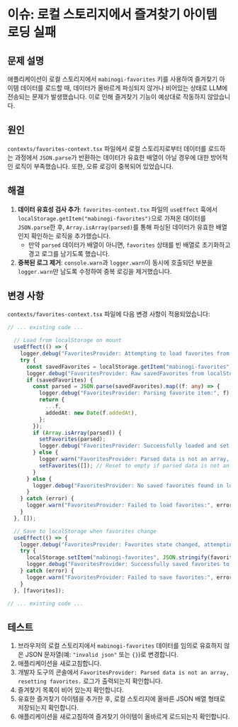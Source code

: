 # 이슈: 로컬 스토리지에서 즐겨찾기 아이템 로딩 실패

## 문제 설명

애플리케이션이 로컬 스토리지에서 `mabinogi-favorites` 키를 사용하여 즐겨찾기 아이템 데이터를 로드할 때, 데이터가 올바르게 파싱되지 않거나 비어있는 상태로 LLM에 전송되는 문제가 발생했습니다. 이로 인해 즐겨찾기 기능이 예상대로 작동하지 않았습니다.

## 원인

`contexts/favorites-context.tsx` 파일에서 로컬 스토리지로부터 데이터를 로드하는 과정에서 `JSON.parse`가 반환하는 데이터가 유효한 배열이 아닐 경우에 대한 방어적인 로직이 부족했습니다. 또한, 오류 로깅이 중복되어 있었습니다.

## 해결

1.  **데이터 유효성 검사 추가**: `favorites-context.tsx` 파일의 `useEffect` 훅에서 `localStorage.getItem("mabinogi-favorites")`으로 가져온 데이터를 `JSON.parse`한 후, `Array.isArray(parsed)`를 통해 파싱된 데이터가 유효한 배열인지 확인하는 로직을 추가했습니다.
    *   만약 `parsed` 데이터가 배열이 아니면, `favorites` 상태를 빈 배열로 초기화하고 경고 로그를 남기도록 했습니다.
2.  **중복된 로그 제거**: `console.warn`과 `logger.warn`이 동시에 호출되던 부분을 `logger.warn`만 남도록 수정하여 중복 로깅을 제거했습니다.

## 변경 사항

`contexts/favorites-context.tsx` 파일에 다음 변경 사항이 적용되었습니다:

```typescript
// ... existing code ...

  // Load from localStorage on mount
  useEffect(() => {
    logger.debug("FavoritesProvider: Attempting to load favorites from localStorage.");
    try {
      const savedFavorites = localStorage.getItem("mabinogi-favorites")
      logger.debug("FavoritesProvider: Raw savedFavorites from localStorage:", savedFavorites);
      if (savedFavorites) {
        const parsed = JSON.parse(savedFavorites).map((f: any) => {
          logger.debug("FavoritesProvider: Parsing favorite item:", f);
          return {
            ...f,
            addedAt: new Date(f.addedAt),
          };
        });
        if (Array.isArray(parsed)) {
          setFavorites(parsed);
          logger.debug("FavoritesProvider: Successfully loaded and set favorites:", parsed);
        } else {
          logger.warn("FavoritesProvider: Parsed data is not an array, resetting favorites.", parsed);
          setFavorites([]); // Reset to empty if parsed data is not an array
        }
      } else {
        logger.debug("FavoritesProvider: No saved favorites found in localStorage.");
      }
    } catch (error) {
      logger.warn("FavoritesProvider: Failed to load favorites:", error);
    }
  }, []);

  // Save to localStorage when favorites change
  useEffect(() => {
    logger.debug("FavoritesProvider: Favorites state changed, attempting to save to localStorage:", favorites);
    try {
      localStorage.setItem("mabinogi-favorites", JSON.stringify(favorites));
      logger.debug("FavoritesProvider: Successfully saved favorites to localStorage.");
    } catch (error) {
      logger.warn("FavoritesProvider: Failed to save favorites:", error);
    }
  }, [favorites]);

// ... existing code ...
```

## 테스트

1.  브라우저의 로컬 스토리지에서 `mabinogi-favorites` 데이터를 임의로 유효하지 않은 JSON 문자열(예: `"invalid json"` 또는 `{}`)로 변경합니다.
2.  애플리케이션을 새로고침합니다.
3.  개발자 도구의 콘솔에서 `FavoritesProvider: Parsed data is not an array, resetting favorites.` 로그가 출력되는지 확인합니다.
4.  즐겨찾기 목록이 비어 있는지 확인합니다.
5.  유효한 즐겨찾기 아이템을 추가한 후, 로컬 스토리지에 올바른 JSON 배열 형태로 저장되는지 확인합니다.
6.  애플리케이션을 새로고침하여 즐겨찾기 아이템이 올바르게 로드되는지 확인합니다. 